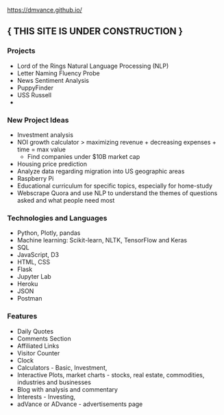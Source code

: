 https://dmvance.github.io/

## **{ THIS SITE IS UNDER CONSTRUCTION }**

### Projects
* Lord of the Rings Natural Language Processing (NLP)
* Letter Naming Fluency Probe
* News Sentiment Analysis
* PuppyFinder
* USS Russell
* 

### New Project Ideas
* Investment analysis
* NOI growth calculator > maximizing revenue + decreasing expenses + time = max value
    * Find companies under $10B market cap
* Housing price prediction
* Analyze data regarding migration into US geographic areas
* Raspberry Pi
* Educational curriculum for specific topics, especially for home-study
* Webscrape Quora and use NLP to understand the themes of questions asked and what people need most


### Technologies and Languages
* Python, Plotly, pandas
* Machine learning: Scikit-learn, NLTK, TensorFlow and Keras
* SQL
* JavaScript, D3
* HTML, CSS
* Flask
* Jupyter Lab
* Heroku
* JSON
* Postman

### Features
* Daily Quotes
* Comments Section
* Affiliated Links
* Visitor Counter
* Clock
* Calculators - Basic, Investment, 
* Interactive Plots, market charts - stocks, real estate, commodities, industries and businesses
* Blog with analysis and commentary
* Interests - Investing, 
* adVance or ADvance - advertisements page

